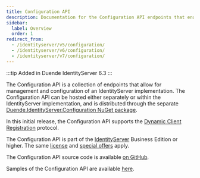 ```yaml
---
title: Configuration API
description: Documentation for the Configuration API endpoints that enable management and configuration of IdentityServer implementations
sidebar:
  label: Overview
  order: 1
redirect_from:
  - /identityserver/v5/configuration/
  - /identityserver/v6/configuration/
  - /identityserver/v7/configuration/
---
```


:::tip
Added in Duende IdentityServer 6.3
:::

The Configuration API is a collection of endpoints that allow for management and configuration of an IdentityServer
implementation. The Configuration API can be hosted either separately or within the IdentityServer implementation, and is
distributed through the separate [Duende.IdentityServer.Configuration NuGet package](https://www.nuget.org/packages/Duende.IdentityServer.Configuration).

In this initial release, the Configuration API supports the [Dynamic Client Registration](/identityserver/configuration/dcr.md) protocol. 

The Configuration API is part of the [IdentityServer](https://duendesoftware.com/products/identityserver) Business Edition or higher. The same [license](https://duendesoftware.com/products/identityserver#pricing) 
and [special offers](https://duendesoftware.com/specialoffers) apply.

The Configuration API source code is available [on GitHub](https://github.com/DuendeSoftware/products/tree/main/identity-server/src/Configuration).

Samples of the Configuration API are available [here](/identityserver/samples/configuration.md).
